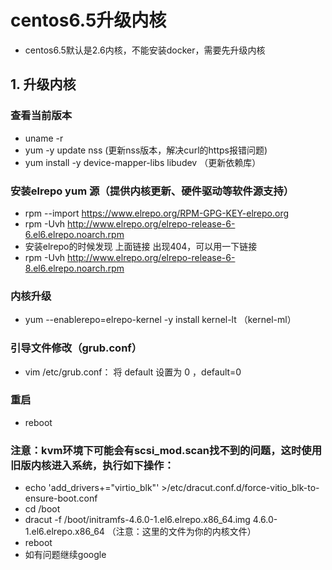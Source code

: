 # centos6.5升级内核

- centos6.5默认是2.6内核，不能安装docker，需要先升级内核

## 1. 升级内核

### 查看当前版本
- uname -r
- yum -y update nss (更新nss版本，解决curl的https报错问题)
- yum install -y device-mapper-libs libudev （更新依赖库）

### 安装elrepo yum 源（提供内核更新、硬件驱动等软件源支持）
- rpm --import https://www.elrepo.org/RPM-GPG-KEY-elrepo.org
- rpm -Uvh http://www.elrepo.org/elrepo-release-6-6.el6.elrepo.noarch.rpm
- 安装elrepo的时候发现 上面链接 出现404，可以用一下链接
- rpm -Uvh http://www.elrepo.org/elrepo-release-6-8.el6.elrepo.noarch.rpm

### 内核升级
- yum --enablerepo=elrepo-kernel -y install kernel-lt （kernel-ml）

### 引导文件修改（grub.conf）
- vim /etc/grub.conf： 将 default 设置为 0 ，default=0

### 重启
- reboot

### 注意：kvm环境下可能会有scsi_mod.scan找不到的问题，这时使用旧版内核进入系统，执行如下操作：
- echo 'add_drivers+="virtio_blk"' >/etc/dracut.conf.d/force-vitio_blk-to-ensure-boot.conf
- cd /boot
- dracut -f /boot/initramfs-4.6.0-1.el6.elrepo.x86_64.img 4.6.0-1.el6.elrepo.x86_64 （注意：这里的文件为你的内核文件）
- reboot
- 如有问题继续google
